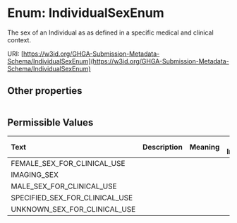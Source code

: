 
# Enum: IndividualSexEnum


The sex of an Individual as as defined in a specific medical and clinical context.

URI: [https://w3id.org/GHGA-Submission-Metadata-Schema/IndividualSexEnum](https://w3id.org/GHGA-Submission-Metadata-Schema/IndividualSexEnum)


## Other properties

|  |  |  |
| --- | --- | --- |

## Permissible Values

| Text | Description | Meaning | Other Information |
| :--- | :---: | :---: | ---: |
| FEMALE_SEX_FOR_CLINICAL_USE |  |  |  |
| IMAGING_SEX |  |  |  |
| MALE_SEX_FOR_CLINICAL_USE |  |  |  |
| SPECIFIED_SEX_FOR_CLINICAL_USE |  |  |  |
| UNKNOWN_SEX_FOR_CLINICAL_USE |  |  |  |

